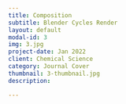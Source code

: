 ```yaml
---
title: Composition
subtitle: Blender Cycles Render
layout: default
modal-id: 3
img: 3.jpg
project-date: Jan 2022
client: Chemical Science
category: Journal Cover
thumbnail: 3-thumbnail.jpg
description: 

---
```

